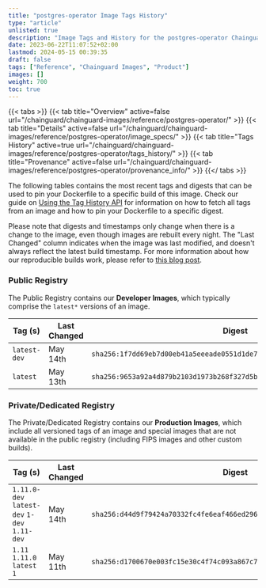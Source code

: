 ```yaml
---
title: "postgres-operator Image Tags History"
type: "article"
unlisted: true
description: "Image Tags and History for the postgres-operator Chainguard Image"
date: 2023-06-22T11:07:52+02:00
lastmod: 2024-05-15 00:39:35
draft: false
tags: ["Reference", "Chainguard Images", "Product"]
images: []
weight: 700
toc: true
---
```


{{< tabs >}}
{{< tab title="Overview" active=false url="/chainguard/chainguard-images/reference/postgres-operator/" >}}
{{< tab title="Details" active=false url="/chainguard/chainguard-images/reference/postgres-operator/image_specs/" >}}
{{< tab title="Tags History" active=true url="/chainguard/chainguard-images/reference/postgres-operator/tags_history/" >}}
{{< tab title="Provenance" active=false url="/chainguard/chainguard-images/reference/postgres-operator/provenance_info/" >}}
{{</ tabs >}}

The following tables contains the most recent tags and digests that can be used to pin your Dockerfile to a specific build of this image. Check our guide on [Using the Tag History API](/chainguard/chainguard-images/using-the-tag-history-api/) for information on how to fetch all tags from an image and how to pin your Dockerfile to a specific digest.

Please note that digests and timestamps only change when there is a change to the image, even though images are rebuilt every night. The "Last Changed" column indicates when the image was last modified, and doesn't always reflect the latest build timestamp. For more information about how our reproducible builds work, please refer to [this blog post](https://www.chainguard.dev/unchained/reproducing-chainguards-reproducible-image-builds).

### Public Registry
The Public Registry contains our **Developer Images**, which typically comprise the `latest*` versions of an image.

| Tag (s)       | Last Changed | Digest                                                                    |
|---------------|--------------|---------------------------------------------------------------------------|
|  `latest-dev` | May 14th     | `sha256:1f7dd69eb7d00eb41a5eeeade0551d1de7fdf2bb18513768f0f17df96f4969e9` |
|  `latest`     | May 13th     | `sha256:9653a92a4d879b2103d1973b268f327d5b1fd94e5dc4b05e51d228e5797f7c94` |


### Private/Dedicated Registry
The Private/Dedicated Registry contains our **Production Images**, which include all versioned tags of an image and special images that are not available in the public registry (including FIPS images and other custom builds).

| Tag (s)                                       | Last Changed | Digest                                                                    |
|-----------------------------------------------|--------------|---------------------------------------------------------------------------|
|  `1.11.0-dev` `latest-dev` `1-dev` `1.11-dev` | May 14th     | `sha256:d44d9f79424a70332fc4fe6eaf466ed2962000c205e794227b13be0842134a5c` |
|  `1.11` `1.11.0` `latest` `1`                 | May 11th     | `sha256:d1700670e003fc15e30c4f74c093a867c7924ea04138731ebca19dd845b8219b` |

